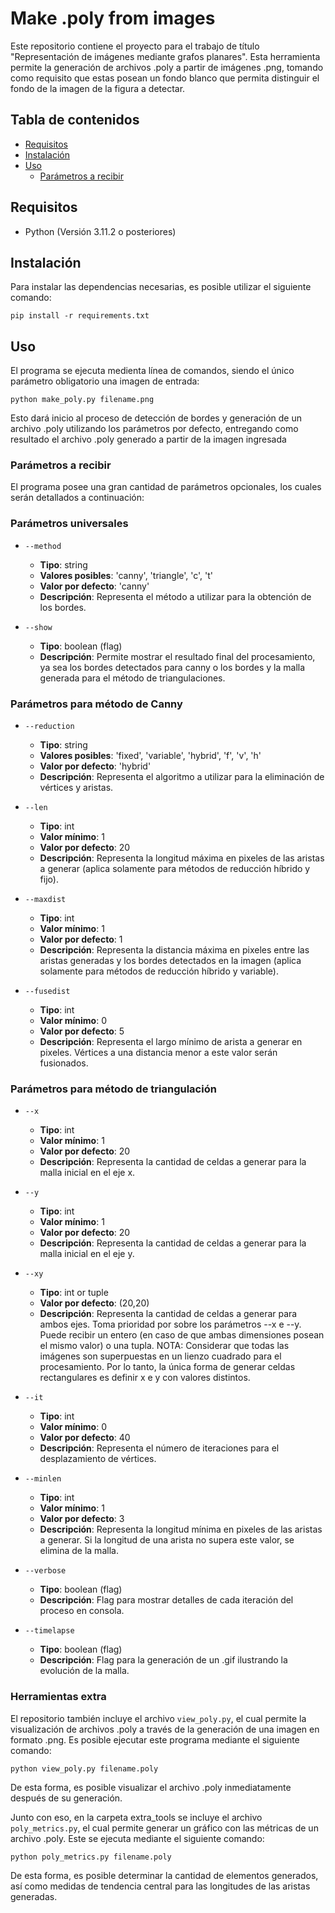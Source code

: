 # Make .poly from images

Este repositorio contiene el proyecto para el trabajo de título "Representación de imágenes mediante grafos planares". Esta herramienta permite la generación de archivos .poly a partir de imágenes .png, tomando como requisito que estas posean un fondo blanco que permita distinguir el fondo de la imagen de la figura a detectar.

## Tabla de contenidos

- [Requisitos](#requisitos)
- [Instalación](#instalación)
- [Uso](#uso)
  - [Parámetros a recibir](#parámetros-a-recibir)

## Requisitos

- Python (Versión 3.11.2 o posteriores)

## Instalación

Para instalar las dependencias necesarias, es posible utilizar el siguiente comando:

`pip install -r requirements.txt`

## Uso

El programa se ejecuta medienta línea de comandos, siendo el único parámetro obligatorio una imagen de entrada:

`python make_poly.py filename.png`

Esto dará inicio al proceso de detección de bordes y generación de un archivo .poly utilizando los parámetros por defecto, entregando como resultado el archivo .poly generado a partir de la imagen ingresada

### Parámetros a recibir

El programa posee una gran cantidad de parámetros opcionales, los cuales serán detallados a continuación:

### Parámetros universales

- `--method`
  - **Tipo**: string
  - **Valores posibles**: 'canny', 'triangle', 'c', 't'
  - **Valor por defecto**: 'canny'
  - **Descripción**: Representa el método a utilizar para la obtención de los bordes.

- `--show`
  - **Tipo**: boolean (flag)
  - **Descripción**: Permite mostrar el resultado final del procesamiento, ya sea los bordes detectados para canny o los bordes y la malla generada para el método de triangulaciones.

### Parámetros para método de Canny

- `--reduction`
  - **Tipo**: string
  - **Valores posibles**: 'fixed', 'variable', 'hybrid', 'f', 'v', 'h'
  - **Valor por defecto**: 'hybrid'
  - **Descripción**: Representa el algoritmo a utilizar para la eliminación de vértices y aristas.

- `--len`
  - **Tipo**: int
  - **Valor mínimo**: 1
  - **Valor por defecto**: 20
  - **Descripción**: Representa la longitud máxima en pixeles de las aristas a generar (aplica solamente para métodos de reducción híbrido y fijo).

- `--maxdist`
  - **Tipo**: int
  - **Valor mínimo**: 1
  - **Valor por defecto**: 1
  - **Descripción**: Representa la distancia máxima en pixeles entre las aristas generadas y los bordes detectados en la imagen (aplica solamente para métodos de reducción híbrido y variable).

- `--fusedist`
  - **Tipo**: int
  - **Valor mínimo**: 0
  - **Valor por defecto**: 5
  - **Descripción**: Representa el largo mínimo de arista a generar en pixeles. Vértices a una distancia menor a este valor serán fusionados.

### Parámetros para método de triangulación

- `--x`
  - **Tipo**: int
  - **Valor mínimo**: 1
  - **Valor por defecto**: 20
  - **Descripción**: Representa la cantidad de celdas a generar para la malla inicial en el eje x.

- `--y`
  - **Tipo**: int
  - **Valor mínimo**: 1
  - **Valor por defecto**: 20
  - **Descripción**: Representa la cantidad de celdas a generar para la malla inicial en el eje y.

- `--xy`
  - **Tipo**: int or tuple
  - **Valor por defecto**: (20,20)
  - **Descripción**: Representa la cantidad de celdas a generar para ambos ejes. Toma prioridad por sobre los parámetros --x e --y. Puede recibir un entero (en caso de que ambas dimensiones posean el mismo valor) o una tupla. NOTA: Considerar que todas las imágenes son superpuestas en un lienzo cuadrado para el procesamiento. Por lo tanto, la única forma de generar celdas rectangulares es definir x e y con valores distintos.

- `--it`
  - **Tipo**: int
  - **Valor mínimo**: 0
  - **Valor por defecto**: 40
  - **Descripción**: Representa el número de iteraciones para el desplazamiento de vértices.

- `--minlen`
  - **Tipo**: int
  - **Valor mínimo**: 1
  - **Valor por defecto**: 3
  - **Descripción**: Representa la longitud mínima en pixeles de las aristas a generar. Si la longitud de una arista no supera este valor, se elimina de la malla.

- `--verbose`
  - **Tipo**: boolean (flag)
  - **Descripción**: Flag para mostrar detalles de cada iteración del proceso en consola.

- `--timelapse`
  - **Tipo**: boolean (flag)
  - **Descripción**: Flag para la generación de un .gif ilustrando la evolución de la malla.

### Herramientas extra

El repositorio también incluye el archivo `view_poly.py`, el cual permite la visualización de archivos .poly a través de la generación de una imagen en formato .png. Es posible ejecutar este programa mediante el siguiente comando:

`python view_poly.py filename.poly`

De esta forma, es posible visualizar el archivo .poly inmediatamente después de su generación.

Junto con eso, en la carpeta extra_tools se incluye el archivo `poly_metrics.py`, el cual permite generar un gráfico con las métricas de un archivo .poly. Este se ejecuta mediante el siguiente comando:

`python poly_metrics.py filename.poly`

De esta forma, es posible determinar la cantidad de elementos generados, así como medidas de tendencia central para las longitudes de las aristas generadas.